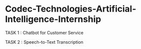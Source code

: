 # Codec-Technologies-Artificial-Intelligence-Internship

TASK 1 : Chatbot for Customer Service

TASK 2 : Speech-to-Text Transcription
